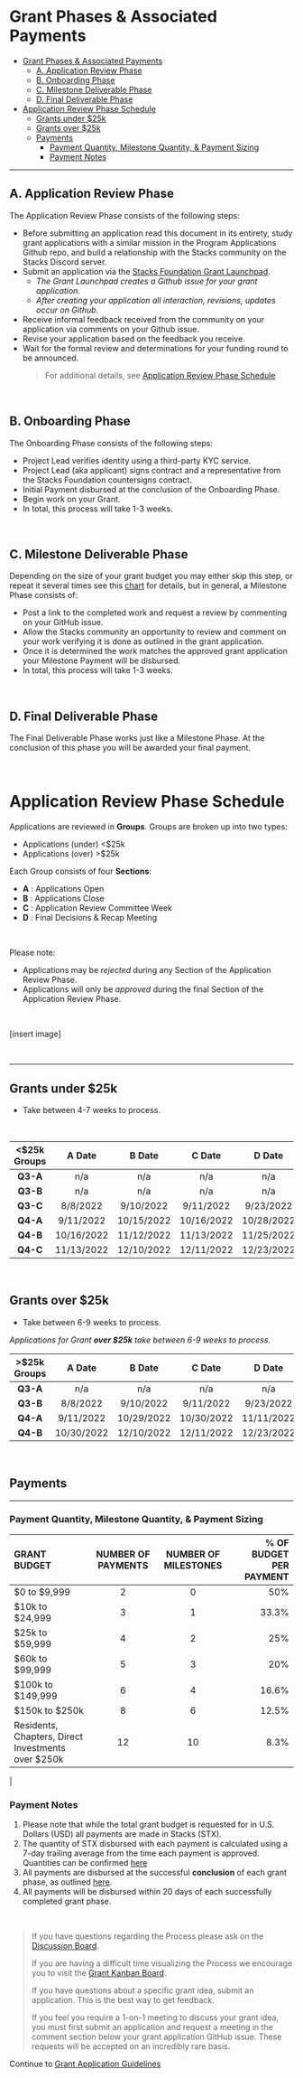 # Grant Phases & Associated Payments
- [Grant Phases & Associated Payments](#grant-phases--associated-payments)
  - [A. Application Review Phase](#a-application-review-phase)
  - [B. Onboarding Phase](#b-onboarding-phase)
  - [C. Milestone Deliverable Phase](#c-milestone-deliverable-phase)
  - [D. Final Deliverable Phase](#d-final-deliverable-phase)
- [Application Review Phase Schedule](#application-review-phase-schedule)
  - [Grants under $25k](#grants-under-25k)
  - [Grants over $25k](#grants-over-25k)
  - [Payments](#payments)
    - [Payment Quantity, Milestone Quantity, & Payment Sizing](#payment-quantity-milestone-quantity--payment-sizing)
    - [Payment Notes](#payment-notes)

---

## A. Application Review Phase

The Application Review Phase consists of the following steps:

- Before submitting an application read this document in its entirety, study grant applications with a similar mission in the Program Applications Github repo, and build a relationship with the Stacks community on the Stacks Discord server.
- Submit an application via the [Stacks Foundation Grant Launchpad](https://grants.stacks.org/).
  - _The Grant Launchpad creates a Github issue for your grant application._
  - _After creating your application all interaction, revisions, updates occur on Github._
- Receive informal feedback received from the community on your application via comments on your Github issue.
- Revise your application based on the feedback you receive.
- Wait for the formal review and determinations for your funding round to be announced.
  > For additional details, see [Application Review Phase Schedule](#application-review-phase-schedule)

</br>

## B. Onboarding Phase

The Onboarding Phase consists of the following steps:

- Project Lead verifies identity using a third-party KYC service.
- Project Lead (aka applicant) signs contract and a representative from the Stacks Foundation countersigns contract.
- Initial Payment disbursed at the conclusion of the Onboarding Phase.
- Begin work on your Grant.
- In total, this process will take 1-3 weeks.

</br>

## C. Milestone Deliverable Phase

Depending on the size of your grant budget you may either skip this step, or repeat it several times see this [chart](#payments) for details, but in general, a Milestone Phase consists of:

- Post a link to the completed work and request a review by commenting on your GitHub issue.
- Allow the Stacks community an opportunity to review and comment on your work verifying it is done as outlined in the grant application.
- Once it is determined the work matches the approved grant application your Milestone Payment will be disbursed.
- In total, this process will take 1-3 weeks.

</br>

## D. Final Deliverable Phase

The Final Deliverable Phase works just like a Milestone Phase. At the conclusion of this phase you will be awarded your final payment.

</br>

# Application Review Phase Schedule

Applications are reviewed in **Groups**. Groups are broken up into two types:

- Applications (under) <$25k
- Applications (over) >$25k

Each Group consists of four **Sections**:

- **A** : Applications Open
- **B** : Applications Close
- **C** : Application Review Committee Week
- **D** : Final Decisions & Recap Meeting

<br/>

Please note:

- Applications may be _rejected_ during any Section of the Application Review Phase.
- Applications will only be _approved_ during the final Section of the Application Review Phase.

<br/>

[insert image]

<br/>

---
## Grants under $25k
- Take between 4-7 weeks to process.
<br/>

| **<$25k Groups** | **A** Date | **B** Date | **C** Date | **D** Date |
| :--: | :--:| :--:| :--:| :--:|
| **Q3-A** | n/a | n/a | n/a | n/a
| **Q3-B** | n/a | n/a | n/a | n/a
| **Q3-C** | 8/8/2022 | 9/10/2022 | 9/11/2022 | 9/23/2022
| **Q4-A** | 9/11/2022 | 10/15/2022 | 10/16/2022 | 10/28/2022
| **Q4-B** | 10/16/2022 | 11/12/2022 | 11/13/2022 | 11/25/2022
| **Q4-C** | 11/13/2022 | 12/10/2022 | 12/11/2022 | 12/23/2022

</br>

## Grants over $25k
- Take between 6-9 weeks to process.



_Applications for Grant **over $25k** take between 6-9 weeks to process._

| **>$25k Groups** | **A** Date | **B** Date | **C** Date | **D** Date |
| :--------------: | :--------: | :--------: | :--------: | :--------: |
|     **Q3-A**     |    n/a     |    n/a     |    n/a     |    n/a     |
|     **Q3-B**     |  8/8/2022  | 9/10/2022  | 9/11/2022  | 9/23/2022  |
|     **Q4-A**     | 9/11/2022  | 10/29/2022 | 10/30/2022 | 11/11/2022 |
|     **Q4-B**     | 10/30/2022 | 12/10/2022 | 12/11/2022 | 12/23/2022 |



</br>

## Payments

---

### Payment Quantity, Milestone Quantity, & Payment Sizing

| **GRANT BUDGET** | **NUMBER OF PAYMENTS** | **NUMBER OF MILESTONES** | **% OF BUDGET PER PAYMENT** |
| :-- | :--:| :--:| --:
| $0 to $9,999                                       |           2            |            0             |                         50% |
| $10k to $24,999                                    |           3            |            1             |                       33.3% |
| $25k to $59,999                                    |           4            |            2             |                         25% |
| $60k to $99,999                                    |           5            |            3             |                         20% |
| $100k to $149,999                                  |           6            |            4             |                       16.6% |
| $150k to $250k                                     |           8            |            6             |                       12.5% |
| Residents, Chapters, Direct Investments over $250k |           12           |            10            |                        8.3% |

|

### Payment Notes

1. Please note that while the total grant budget is requested for in U.S. Dollars (USD) all payments are made in Stacks (STX).
2. The quantity of STX disbursed with each payment is calculated using a 7-day trailing average from the time each payment is approved. Quantities can be confirmed [here](https://grants.stacks.org/stacks-payment-converter)
3. All payments are disbursed at the successful **conclusion** of each grant phase, as outlined [here](#d-final-deliverable-phase).
4. All payments will be disbursed within 20 days of each successfully completed grant phase.

</br>

> If you have questions regarding the Process please ask on the [Discussion Board](https://github.com/stacksgov/Stacks-Grant-Launchpad/discussions).
>
> If you are having a difficult time visualizing the Process we encourage you to visit the [Grant Kanban Board](https://github.com/stacksgov/Stacks-Grant-Launchpad/projects?type=classic).
>
> If you have questions about a specific grant idea, submit an application. This is the best way to get feedback.
>
> If you feel you require a 1-on-1 meeting to discuss your grant idea, you must first submit an application and request a meeting in the comment section below your grant application GitHub issue. These requests will be accepted on an incredibly rare basis.

Continue to [Grant Application Guidelines](Grant-Aplication-Guidelines)
